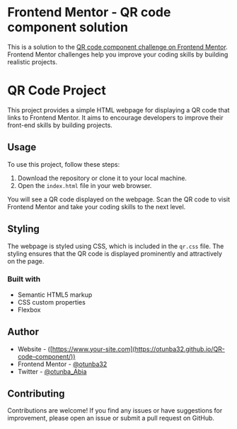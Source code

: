 # Frontend Mentor - QR code component solution

This is a solution to the [QR code component challenge on Frontend Mentor](https://www.frontendmentor.io/challenges/qr-code-component-iux_sIO_H). Frontend Mentor challenges help you improve your coding skills by building realistic projects. 

# QR Code Project

This project provides a simple HTML webpage for displaying a QR code that links to Frontend Mentor. It aims to encourage developers to improve their front-end skills by building projects.

## Usage

To use this project, follow these steps:

1. Download the repository or clone it to your local machine.
2. Open the `index.html` file in your web browser.

You will see a QR code displayed on the webpage. Scan the QR code to visit Frontend Mentor and take your coding skills to the next level.

## Styling

The webpage is styled using CSS, which is included in the `qr.css` file. The styling ensures that the QR code is displayed prominently and attractively on the page.

### Built with

- Semantic HTML5 markup
- CSS custom properties
- Flexbox

## Author

- Website - ([https://www.your-site.com](https://otunba32.github.io/QR-code-component/))
- Frontend Mentor - [@otunba32](https://www.frontendmentor.io/profile/otunba32)
- Twitter - [@otunba_Abia](https://www.twitter.com/otunba_Abia)

## Contributing

Contributions are welcome! If you find any issues or have suggestions for improvement, please open an issue or submit a pull request on GitHub.
